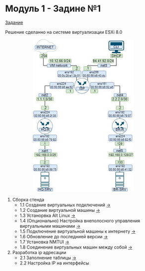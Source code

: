 # Модуль 1 - Задине №1

[Задание](../../задание/Модуль%201%20-%20Задание%20№1.md)

Решение сделанно на системе виртуализации ESXi 8.0
<p align="center">
  <img src="./%D0%A2%D0%BE%D0%BF%D0%BE%D0%BB%D0%BE%D0%B3%D0%B8%D1%8F.jpg">
</p>

1. Сборка стенда
   - 1.1 Создание виртуальных подключений [->](./createStend/createVirtualConnect/README.md)
   - 1.2 Создание виртуальной машины [->](./createStend/createVirtualMashin/README.md)
   - 1.3 Устанорвка Alt Linux [->](./createStend/installAltLinux/README.md)
   - 1.4 (Опционально) Настройка внеполосного управления виртуальными машинами [->](./createStend/connectToConsole/README.md)
   - 1.5 Подключение виртуальной машины к интернету [->](./createStend/connectVirtualMashinToInternet/README.md)
   - 1.6 Обновление до последнией версии [->](./createStend/updateAltLinux/README.md)
   - 1.7 Установка NMTUI [->](./createStend/instalNMTui/README.md)
   - 1.8 Соединение виртуальных машин между собой [->](./createStend/connectingVirtualMashin/README.md)
2. Разработка ip адресации
    - 2.1 Заполнение таблицы [->](./createIPAddresses/README.md)
    - 2.2 Настройка IP на интерфейсы